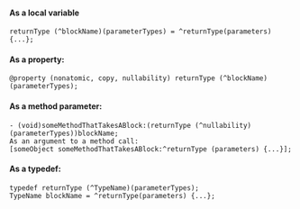#### As a local variable

```
returnType (^blockName)(parameterTypes) = ^returnType(parameters) {...};
```


#### As a property:

```
@property (nonatomic, copy, nullability) returnType (^blockName)(parameterTypes);
```


#### As a method parameter:

```
- (void)someMethodThatTakesABlock:(returnType (^nullability)(parameterTypes))blockName;
As an argument to a method call:
[someObject someMethodThatTakesABlock:^returnType (parameters) {...}];
```

#### As a typedef:

```
typedef returnType (^TypeName)(parameterTypes);
TypeName blockName = ^returnType(parameters) {...};
```
